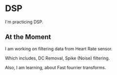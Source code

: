 # DSP
I'm practicing DSP.

## At the Moment
I am working on filtering data from Heart Rate sensor.

Which includes, DC Removal, Spike (Noise) filtering.

Also, I am learning, about Fast fourrier transforms.
